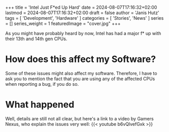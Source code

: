 +++
title = 'Intel Just F*ed Up Hard'
date = 2024-08-07T17:16:32+02:00
lastmod = 2024-08-07T17:16:32+02:00
draft = false
author = 'Janis Hutz'
tags = [ 'Development', 'Hardware' ]
categories = [ 'Stories', 'News' ]
series = []
series_weight = 1
featuredImage = "cover.jpg"
+++

As you might have probably heard by now, Intel has had a major f\* up with their 13th and 14th gen CPUs. 

# How does this affect my Software?
Some of these issues might also affect my software. Therefore, I have to ask you to mention the fact that you are using any of the affected CPUs when reporting a bug, if you do so.

# What happened
Well, details are still not all clear, but here's a link to a video by Gamers Nexus, who explain the issues very well:
{{< youtube b6vQlvefGxk >}}